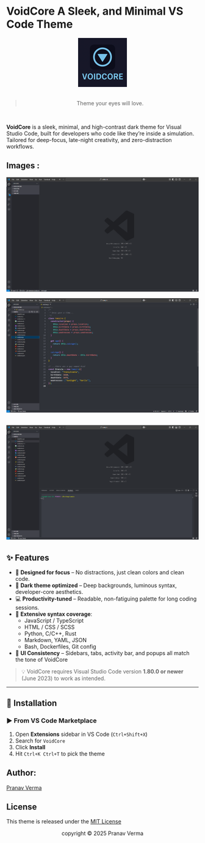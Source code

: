 # VoidCore A Sleek, and Minimal VS Code Theme

<div align="center">
  <img src="./images/icon.png" alt="VoidCore Logo"> 
  <br/><br/>
</div>

> <div align="center">Theme your eyes will love.</div>

<br/>

**VoidCore** is a sleek, minimal, and high-contrast dark theme for Visual Studio Code, built for developers who code like they’re inside a simulation. Tailored for deep-focus, late-night creativity, and zero-distraction workflows.

## Images :
![VoidCore Preview1](./images/preview1.png)

![VoidCore Preview2](./images/preview2.png)

![VoidCore Preview3](./images/preview3.png)
---

## ✨ Features

- 🧠 **Designed for focus** – No distractions, just clean colors and clean code.
- 🌌 **Dark theme optimized** – Deep backgrounds, luminous syntax, developer-core aesthetics.
- 💻 **Productivity-tuned** – Readable, non-fatiguing palette for long coding sessions.
- 🧪 **Extensive syntax coverage**:
  - JavaScript / TypeScript
  - HTML / CSS / SCSS
  - Python, C/C++, Rust
  - Markdown, YAML, JSON
  - Bash, Dockerfiles, Git config
- 🔧 **UI Consistency** – Sidebars, tabs, activity bar, and popups all match the tone of VoidCore

> 💡 VoidCore requires Visual Studio Code version **1.80.0 or newer** (June 2023) to work as intended.

---

## 🚀 Installation

### ▶️ From VS Code Marketplace

1. Open **Extensions** sidebar in VS Code (`Ctrl+Shift+X`)
2. Search for `VoidCore`
3. Click **Install**
4. Hit `Ctrl+K Ctrl+T` to pick the theme

## Author: 
[Pranav Verma](https://github.com/pranav89624)

## License
This theme is released under the [MIT License](https://github.com/pranav89624/VoidCore/blob/main/LICENSE.MD)


<div align="center">
  copyright © 2025 Pranav Verma
</div>